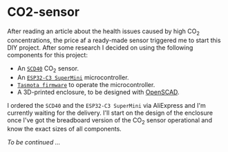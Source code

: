 # CO2-sensor
After reading an article about the health issues caused by high CO<sub>2</sub> 
concentrations, the price af a ready-made sensor triggered me to start this DIY 
project. After some research I decided on using the following components for 
this project:
- An [`SCD40`](https://duckduckgo.com/?q=scd40) CO<sub>2</sub> sensor.
- An [`ESP32-C3 SuperMini`](https://duckduckgo.com/?q=esp32-c3+supermini) microcontroller.
- [`Tasmota firmware`](https://tasmota.github.io/) to operate the microcontroller.
- A 3D-printed enclosure, to be designed with [OpenSCAD](https://openscad.org/).

I ordered the `SCD40` and the `ESP32-C3 SuperMini` via AliExpress and I'm 
currently waiting for the delivery. I'll start on the design of the enclosure
once I've got the breadboard version of the CO<sub>2</sub> sensor operational
and know the exact sizes of all components.

*To be continued ...*
